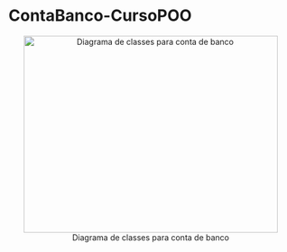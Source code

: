 # ContaBanco-CursoPOO


<p align="center">
  <img src="https://i.imgur.com/7phya16.png](https://i.imgur.com/0IRVopJ.png" height="350" width="450" alt="Diagrama de classes para conta de banco"/><br>
  Diagrama de classes para conta de banco
</p>
